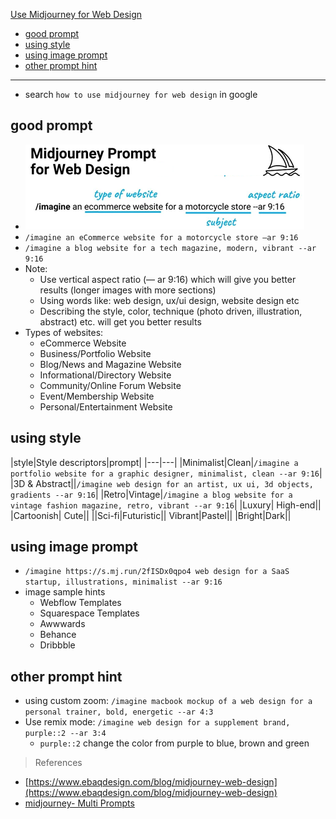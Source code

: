 [Use Midjourney for Web Design](#top)

- [good prompt](#good-prompt)
- [using style](#using-style)
- [using image prompt](#using-image-prompt)
- [other prompt hint](#other-prompt-hint)

-----------------------------------------------------------------------------------
- search `how to use midjourney for web design` in google

## good prompt

- ![prompt](./images/prompt.png)
- `/imagine an eCommerce website for a motorcycle store —ar 9:16`
- `/imagine a blog website for a tech magazine, modern, vibrant --ar 9:16`
- Note: 
  - Use vertical aspect ratio (— ar 9:16) which will give you better results (longer images with more sections)
  - Using words like: web design, ux/ui design, website design etc
  - Describing the style, color, technique (photo driven, illustration, abstract) etc. will get you better results
- Types of websites:
  - eCommerce Website
  - Business/Portfolio Website
  - Blog/News and Magazine Website
  - Informational/Directory Website
  - Community/Online Forum Website
  - Event/Membership Website
  - Personal/Entertainment Website
  
## using style

|style|Style descriptors|prompt|
|---|---|
|Minimalist|Clean|`/imagine a portfolio website for a graphic designer, minimalist, clean --ar 9:16`|
|3D & Abstract||`/imagine web design for an artist, ux ui, 3d objects, gradients --ar 9:16`|
|Retro|Vintage|`/imagine a blog website for a vintage fashion magazine, retro, vibrant --ar 9:16`|
|Luxury| High-end||
|Cartoonish| Cute||
||Sci-fi|Futuristic||
Vibrant|Pastel||
|Bright|Dark||

## using image prompt

- `/imagine https://s.mj.run/2fISDx0qpo4 web design for a SaaS startup, illustrations, minimalist --ar 9:16`
- image sample hints
  - Webflow Templates
  - Squarespace Templates
  - Awwwards
  - Behance
  - Dribbble

## other prompt hint

- using custom zoom: `/imagine macbook mockup of a web design for a personal trainer, bold, energetic --ar 4:3`
- Use remix mode: `/imagine web design for a supplement brand, purple::2 --ar 3:4`
  - `purple::2` change the color from purple to blue, brown and green

> References
- [https://www.ebaqdesign.com/blog/midjourney-web-design](https://www.ebaqdesign.com/blog/midjourney-web-design)
- [midjourney- Multi Prompts](https://docs.midjourney.com/docs/multi-prompts)
